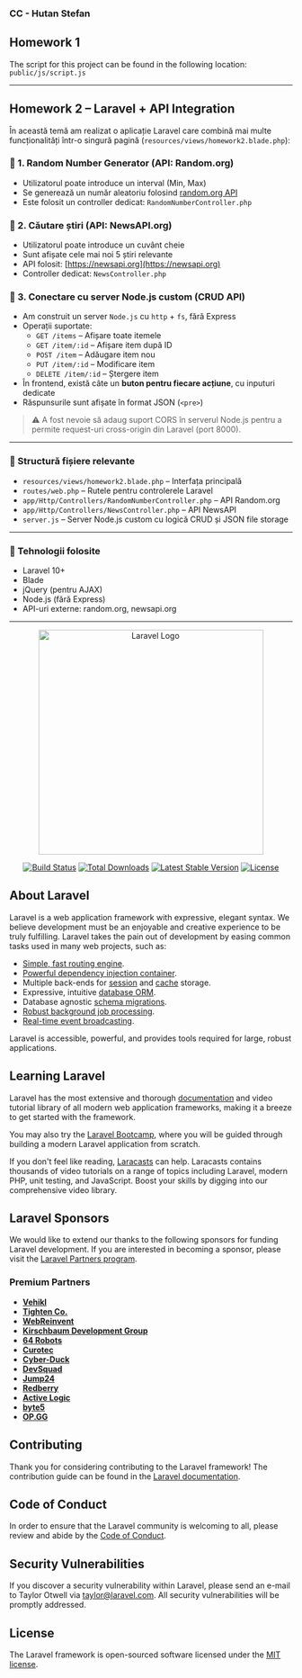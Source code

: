 ### CC - Hutan Stefan

## Homework 1

The script for this project can be found in the following location:  
`public/js/script.js`

---

## Homework 2 – Laravel + API Integration

În această temă am realizat o aplicație Laravel care combină mai multe funcționalități într-o singură pagină (`resources/views/homework2.blade.php`):

### 🔢 1. Random Number Generator (API: Random.org)
- Utilizatorul poate introduce un interval (Min, Max)
- Se generează un număr aleatoriu folosind [random.org API](https://api.random.org)
- Este folosit un controller dedicat: `RandomNumberController.php`

### 📰 2. Căutare știri (API: NewsAPI.org)
- Utilizatorul poate introduce un cuvânt cheie
- Sunt afișate cele mai noi 5 știri relevante
- API folosit: [https://newsapi.org](https://newsapi.org)
- Controller dedicat: `NewsController.php`

### 🔧 3. Conectare cu server Node.js custom (CRUD API)
- Am construit un server `Node.js` cu `http` + `fs`, fără Express
- Operații suportate:
  - `GET /items` – Afișare toate itemele
  - `GET /item/:id` – Afișare item după ID
  - `POST /item` – Adăugare item nou
  - `PUT /item/:id` – Modificare item
  - `DELETE /item/:id` – Ștergere item
- În frontend, există câte un **buton pentru fiecare acțiune**, cu inputuri dedicate
- Răspunsurile sunt afișate în format JSON (`<pre>`)

> ⚠️ A fost nevoie să adaug suport CORS în serverul Node.js pentru a permite request-uri cross-origin din Laravel (port 8000).

---

### 📁 Structură fișiere relevante

- `resources/views/homework2.blade.php` – Interfața principală
- `routes/web.php` – Rutele pentru controlerele Laravel
- `app/Http/Controllers/RandomNumberController.php` – API Random.org
- `app/Http/Controllers/NewsController.php` – API NewsAPI
- `server.js` – Server Node.js custom cu logică CRUD și JSON file storage

---

### 🧪 Tehnologii folosite

- Laravel 10+
- Blade
- jQuery (pentru AJAX)
- Node.js (fără Express)
- API-uri externe: random.org, newsapi.org

---

<p align="center"><a href="https://laravel.com" target="_blank"><img src="https://raw.githubusercontent.com/laravel/art/master/logo-lockup/5%20SVG/2%20CMYK/1%20Full%20Color/laravel-logolockup-cmyk-red.svg" width="400" alt="Laravel Logo"></a></p>

<p align="center">
<a href="https://github.com/laravel/framework/actions"><img src="https://github.com/laravel/framework/workflows/tests/badge.svg" alt="Build Status"></a>
<a href="https://packagist.org/packages/laravel/framework"><img src="https://img.shields.io/packagist/dt/laravel/framework" alt="Total Downloads"></a>
<a href="https://packagist.org/packages/laravel/framework"><img src="https://img.shields.io/packagist/v/laravel/framework" alt="Latest Stable Version"></a>
<a href="https://packagist.org/packages/laravel/framework"><img src="https://img.shields.io/packagist/l/laravel/framework" alt="License"></a>
</p>

## About Laravel

Laravel is a web application framework with expressive, elegant syntax. We believe development must be an enjoyable and creative experience to be truly fulfilling. Laravel takes the pain out of development by easing common tasks used in many web projects, such as:

- [Simple, fast routing engine](https://laravel.com/docs/routing).
- [Powerful dependency injection container](https://laravel.com/docs/container).
- Multiple back-ends for [session](https://laravel.com/docs/session) and [cache](https://laravel.com/docs/cache) storage.
- Expressive, intuitive [database ORM](https://laravel.com/docs/eloquent).
- Database agnostic [schema migrations](https://laravel.com/docs/migrations).
- [Robust background job processing](https://laravel.com/docs/queues).
- [Real-time event broadcasting](https://laravel.com/docs/broadcasting).

Laravel is accessible, powerful, and provides tools required for large, robust applications.

## Learning Laravel

Laravel has the most extensive and thorough [documentation](https://laravel.com/docs) and video tutorial library of all modern web application frameworks, making it a breeze to get started with the framework.

You may also try the [Laravel Bootcamp](https://bootcamp.laravel.com), where you will be guided through building a modern Laravel application from scratch.

If you don't feel like reading, [Laracasts](https://laracasts.com) can help. Laracasts contains thousands of video tutorials on a range of topics including Laravel, modern PHP, unit testing, and JavaScript. Boost your skills by digging into our comprehensive video library.

## Laravel Sponsors

We would like to extend our thanks to the following sponsors for funding Laravel development. If you are interested in becoming a sponsor, please visit the [Laravel Partners program](https://partners.laravel.com).

### Premium Partners

- **[Vehikl](https://vehikl.com/)**
- **[Tighten Co.](https://tighten.co)**
- **[WebReinvent](https://webreinvent.com/)**
- **[Kirschbaum Development Group](https://kirschbaumdevelopment.com)**
- **[64 Robots](https://64robots.com)**
- **[Curotec](https://www.curotec.com/services/technologies/laravel/)**
- **[Cyber-Duck](https://cyber-duck.co.uk)**
- **[DevSquad](https://devsquad.com/hire-laravel-developers)**
- **[Jump24](https://jump24.co.uk)**
- **[Redberry](https://redberry.international/laravel/)**
- **[Active Logic](https://activelogic.com)**
- **[byte5](https://byte5.de)**
- **[OP.GG](https://op.gg)**

## Contributing

Thank you for considering contributing to the Laravel framework! The contribution guide can be found in the [Laravel documentation](https://laravel.com/docs/contributions).

## Code of Conduct

In order to ensure that the Laravel community is welcoming to all, please review and abide by the [Code of Conduct](https://laravel.com/docs/contributions#code-of-conduct).

## Security Vulnerabilities

If you discover a security vulnerability within Laravel, please send an e-mail to Taylor Otwell via [taylor@laravel.com](mailto:taylor@laravel.com). All security vulnerabilities will be promptly addressed.

## License

The Laravel framework is open-sourced software licensed under the [MIT license](https://opensource.org/licenses/MIT).

